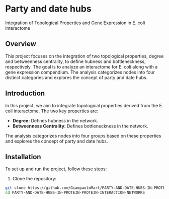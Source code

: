 # Party and date hubs

Integration of Topological Properties and Gene Expression in E. coli Interactome

## Overview

This project focuses on the integration of two topological properties, degree and betweenness centrality, to define hubness and bottleneckness, respectively. The goal is to analyze an interactome for E. coli along with a gene expression compendium. The analysis categorizes nodes into four distinct categories and explores the concept of party and date hubs.


## Introduction

In this project, we aim to integrate topological properties derived from the E. coli interactome. The two key properties are:
- **Degree:** Defines hubness in the network.
- **Betweenness Centrality:** Defines bottleneckness in the network.

The analysis categorizes nodes into four groups based on these properties and explores the concept of party and date hubs.

## Installation

To set up and run the project, follow these steps:

1. Clone the repository:

```bash
git clone https://github.com/GiampaoloMart/PARTY-AND-DATE-HUBS-IN-PROTEIN-PROTEIN-INTERACTION-NETWORKS.git
cd PARTY-AND-DATE-HUBS-IN-PROTEIN-PROTEIN-INTERACTION-NETWORKS
